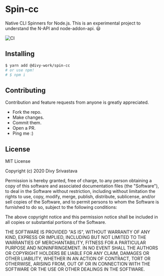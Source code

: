 # Spin-cc

Native CLI Spinners for Node.js. This is an experimental project to understand the N-API and node-addon-api. :smiley:

![CI](https://github.com/divy-work/spin-cc/workflows/CI/badge.svg)

## Installing

```sh
$ yarn add @divy-work/spin-cc
# or use npm! 
# $ npm i
```

## Contributing

Contribution and feature requests from anyone is greatly appreciated.

* Fork the repo.
* Make changes.
* Commit them.
* Open a PR.
* Ping me :)

## License

MIT License

Copyright (c) 2020 Divy Srivastava

Permission is hereby granted, free of charge, to any person obtaining a copy
of this software and associated documentation files (the "Software"), to deal
in the Software without restriction, including without limitation the rights
to use, copy, modify, merge, publish, distribute, sublicense, and/or sell
copies of the Software, and to permit persons to whom the Software is
furnished to do so, subject to the following conditions:

The above copyright notice and this permission notice shall be included in all
copies or substantial portions of the Software.

THE SOFTWARE IS PROVIDED "AS IS", WITHOUT WARRANTY OF ANY KIND, EXPRESS OR
IMPLIED, INCLUDING BUT NOT LIMITED TO THE WARRANTIES OF MERCHANTABILITY,
FITNESS FOR A PARTICULAR PURPOSE AND NONINFRINGEMENT. IN NO EVENT SHALL THE
AUTHORS OR COPYRIGHT HOLDERS BE LIABLE FOR ANY CLAIM, DAMAGES OR OTHER
LIABILITY, WHETHER IN AN ACTION OF CONTRACT, TORT OR OTHERWISE, ARISING FROM,
OUT OF OR IN CONNECTION WITH THE SOFTWARE OR THE USE OR OTHER DEALINGS IN THE
SOFTWARE.

